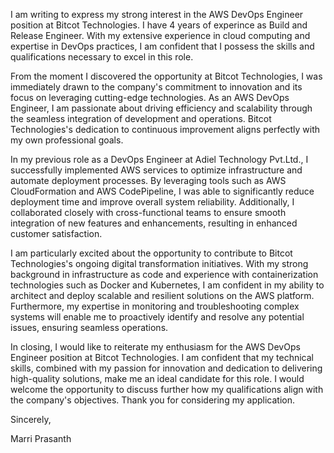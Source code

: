 I am writing to express my strong interest in the AWS DevOps Engineer position at Bitcot Technologies. I have 4 years of experince as Build and Release Engineer. With my extensive experience in cloud computing and expertise in DevOps practices, I am confident that I possess the skills and qualifications necessary to excel in this role.

From the moment I discovered the opportunity at Bitcot Technologies, I was immediately drawn to the company's commitment to innovation and its focus on leveraging cutting-edge technologies. As an AWS DevOps Engineer, I am passionate about driving efficiency and scalability through the seamless integration of development and operations. Bitcot Technologies's dedication to continuous improvement aligns perfectly with my own professional goals.

In my previous role as a DevOps Engineer at Adiel Technology Pvt.Ltd., I successfully implemented AWS services to optimize infrastructure and automate deployment processes. By leveraging tools such as AWS CloudFormation and AWS CodePipeline, I was able to significantly reduce deployment time and improve overall system reliability. Additionally, I collaborated closely with cross-functional teams to ensure smooth integration of new features and enhancements, resulting in enhanced customer satisfaction.

I am particularly excited about the opportunity to contribute to Bitcot Technologies's ongoing digital transformation initiatives. With my strong background in infrastructure as code and experience with containerization technologies such as Docker and Kubernetes, I am confident in my ability to architect and deploy scalable and resilient solutions on the AWS platform. Furthermore, my expertise in monitoring and troubleshooting complex systems will enable me to proactively identify and resolve any potential issues, ensuring seamless operations.

In closing, I would like to reiterate my enthusiasm for the AWS DevOps Engineer position at Bitcot Technologies. I am confident that my technical skills, combined with my passion for innovation and dedication to delivering high-quality solutions, make me an ideal candidate for this role. I would welcome the opportunity to discuss further how my qualifications align with the company's objectives. Thank you for considering my application.

Sincerely,

Marri Prasanth